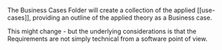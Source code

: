 The Business Cases Folder will create a collection of the applied [[use-cases]], providing an outline of the applied theory as a Business case.

This might change - but the underlying considerations is that the Requirements are not simply technical from a software point of view.

